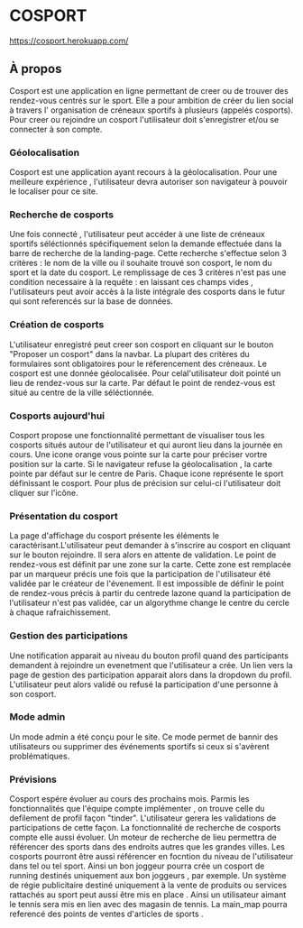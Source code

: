 # COSPORT

https://cosport.herokuapp.com/

## À propos 

Cosport est une application en ligne permettant de creer ou de trouver des rendez-vous centrés sur le sport. 
Elle a pour ambition de créer du lien social à travers l' organisation de créneaux sportifs à plusieurs (appelés cosports).
Pour creer ou rejoindre un cosport l'utilisateur doit s'enregistrer et/ou se connecter à son compte. 

### Géolocalisation

Cosport est une application ayant recours à la géolocalisation. Pour une meilleure expérience , l'utilisateur devra autoriser son navigateur à pouvoir le localiser pour ce site.

### Recherche de cosports

Une fois connecté , l'utilisateur peut accéder à une liste de créneaux sportifs séléctionnés spécifiquement selon la demande effectuée dans la barre de recherche de la landing-page. Cette recherche s'effectue selon 3 critères : le nom de la ville ou il souhaite trouvé son cosport, le nom du sport et la date du cosport. 
Le remplissage de ces 3 critères n'est pas une condition necessaire à la requête : en laissant ces champs vides , l'utilisateurs peut avoir accès à la liste intégrale des cosports dans le futur qui sont referencés sur la base de données.

### Création de cosports

L'utilisateur enregistré peut creer son cosport en cliquant sur le bouton "Proposer un cosport" dans la navbar.
La plupart des critères du formulaires sont obligatoires pour le réferencement des créneaux. 
Le cosport est une donnée géolocalisée. Pour celal'utilisateur doit pointé un lieu de rendez-vous sur la carte.
Par défaut le point de rendez-vous est situé au centre de la ville séléctionnée.

### Cosports aujourd'hui 

Cosport propose une fonctionnalité permettant de visualiser tous les cosports situés autour de l'utilisateur et qui auront lieu dans la journée en cours. Une icone orange vous pointe sur la carte pour préciser vortre position sur la carte. Si le navigateur refuse la géolocalisation , la carte pointe par défaut sur le centre de Paris.
Chaque icone représente le sport définissant le cosport. Pour plus de précision sur celui-ci l'utilisateur doit cliquer sur l'icône.

### Présentation du cosport

La page d'affichage du cosport présente les éléments le caractérisant.L'utilisateur peut demander à s'inscrire au cosport en cliquant sur le bouton rejoindre. Il sera alors en attente de validation. Le point de rendez-vous est définit par une zone sur la carte. Cette zone est remplacée par un marqueur précis une fois que la participation de l'utilisateur été validée par le créateur de l'évenement. Il est impossible de définir le point de rendez-vous précis à partir du centrede lazone quand la participation de l'utilisateur n'est pas validée, car un algorythme change le centre du cercle à chaque rafraichissement.  

### Gestion des participations

Une notification apparait au niveau du bouton profil quand des participants demandent à rejoindre  un evenetment que l'utilisateur a crée. Un lien vers la page de gestion des participation apparait alors dans la dropdown du profil.
L'utilisateur peut alors validé ou refusé la participation d'une personne à son cosport.

### Mode admin

Un mode admin a été conçu pour le site.
Ce mode permet de bannir des utilisateurs ou supprimer des événements sportifs si ceux si s'avèrent problématiques.

### Prévisions

Cosport espére évoluer au cours des prochains mois.
Parmis les fonctionnalités que l'équipe compte implémenter , on trouve celle du defilement de profil façon "tinder". L'utilisateur gerera les validations de participations de cette façon.
La fonctionnalité de recherche de cosports compte elle aussi évoluer. Un moteur de recherche de lieu permettra de référencer des sports dans des endroits autres que les grandes villes. 
Les cosports pourront être aussi référencer en focntion du niveau de l'utilisateur dans tel ou tel sport. Ainsi un bon joggeur pourra crée un cosport de running destinés uniquement aux bon joggeurs , par exemple.
Un système de régie publicitaire destiné uniquement à la vente de produits ou services rattachés au sport peut aussi être mis en place . Ainsi un utilisateur aimant le tennis sera mis en lien avec des magasin de tennis. La main_map pourra referencé des points de ventes d'articles de sports .
